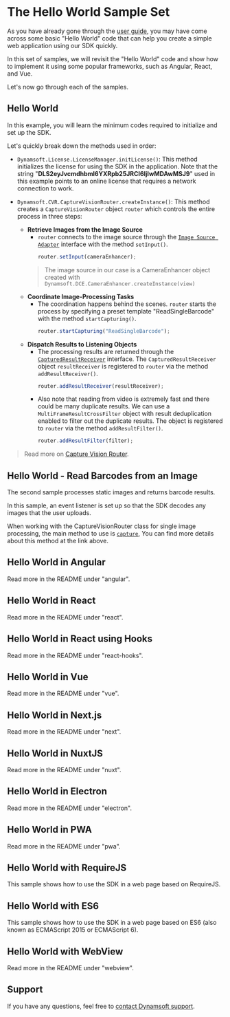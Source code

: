 # The Hello World Sample Set

As you have already gone through the [user guide](https://www.dynamsoft.com/barcode-reader/programming/javascript/user-guide/?ver=latest#getting-started---hello-world), you may have come across some basic "Hello World" code that can help you create a simple web application using our SDK quickly.

In this set of samples, we will revisit the "Hello World" code and show how to implement it using some popular frameworks, such as Angular, React, and Vue.

Let's now go through each of the samples.

## Hello World

In this example, you will learn the minimum codes required to initialize and set up the SDK.

Let's quickly break down the methods used in order:

- `Dynamsoft.License.LicenseManager.initLicense()`: This method initializes the license for using the SDK in the application. Note that the string "**DLS2eyJvcmdhbml6YXRpb25JRCI6IjIwMDAwMSJ9**" used in this example points to an online license that requires a network connection to work.

- `Dynamsoft.CVR.CaptureVisionRouter.createInstance()`: This method creates a `CaptureVisionRouter` object `router` which controls the entire process in three steps:
  - **Retrieve Images from the Image Source**
    - `router` connects to the image source through the [`Image Source Adapter`](https://www.dynamsoft.com/capture-vision/docs/core/architecture/input.html#image-source-adapter?lang=js) interface with the method `setInput()`.
      ```js
      router.setInput(cameraEnhancer);
      ```
    > The image source in our case is a CameraEnhancer object created with `Dynamsoft.DCE.CameraEnhancer.createInstance(view)`
  - **Coordinate Image-Processing Tasks**
    - The coordination happens behind the scenes. `router` starts the process by specifying a preset template "ReadSingleBarcode" with the method `startCapturing()`.
      ```js
      router.startCapturing("ReadSingleBarcode");
      ```
  - **Dispatch Results to Listening Objects**
    - The processing results are returned through the [`CapturedResultReceiver`](https://www.dynamsoft.com/capture-vision/docs/core/architecture/output.html#captured-result-receiver?lang=js) interface. The `CapturedResultReceiver` object `resultReceiver` is registered to `router` via the method `addResultReceiver()`.
      ```js
      router.addResultReceiver(resultReceiver);
      ```
    - Also note that reading from video is extremely fast and there could be many duplicate results. We can use a `MultiFrameResultCrossFilter` object with result deduplication enabled to filter out the duplicate results. The object is registered to `router` via the method `addResultFilter()`.
      ```js
      router.addResultFilter(filter);
      ```

> Read more on [Capture Vision Router](https://www.dynamsoft.com/capture-vision/docs/core/architecture/#capture-vision-router).

## Hello World - Read Barcodes from an Image

The second sample processes static images and returns barcode results.

In this sample, an event listener is set up so that the SDK decodes any images that the user uploads.

When working with the CaptureVisionRouter class for single image processing, the main method to use is [`capture`](https://officecn.dynamsoft.com:808/capture-vision/docs/web/programming/javascript/api-reference/capture-vision-router/single-file-processing.html?product=dbr&repoType=web#capture), You can find more details about this method at the link above.

## Hello World in Angular

Read more in the README under "angular".

## Hello World in React

Read more in the README under "react".

## Hello World in React using Hooks

Read more in the README under "react-hooks".

## Hello World in Vue

Read more in the README under "vue".

## Hello World in Next.js

Read more in the README under "next".

## Hello World in NuxtJS

Read more in the README under "nuxt".

## Hello World in Electron

Read more in the README under "electron".

## Hello World in PWA

Read more in the README under "pwa".

## Hello World with RequireJS

This sample shows how to use the SDK in a web page based on RequireJS.

## Hello World with ES6

This sample shows how to use the SDK in a web page based on ES6 (also known as ECMAScript 2015 or ECMAScript 6).

## Hello World with WebView

Read more in the README under "webview".

## Support

If you have any questions, feel free to [contact Dynamsoft support](https://www.dynamsoft.com/company/contact?utm_source=sampleReadme).
